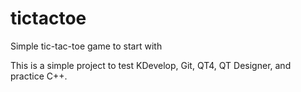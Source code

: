 # tictactoe
Simple tic-tac-toe game to start with

This is a simple project to test KDevelop, Git, QT4, QT Designer, and practice C++.
